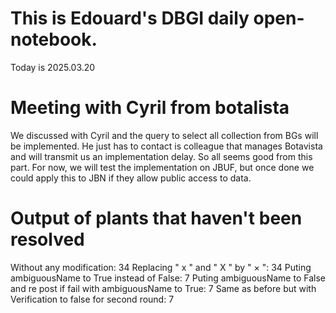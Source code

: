 # This is Edouard's DBGI daily open-notebook.

Today is 2025.03.20

# Meeting with Cyril from botalista

We discussed with Cyril and the query to select all collection from BGs will be implemented. He just has to contact is colleague that manages Botavista and will transmit us an implementation delay. So all seems good from this part. For now, we will test the implementation on JBUF, but once done we could apply this to JBN if they allow public access to data.

# Output of plants that haven't been resolved
Without any modification: 34
Replacing " x " and " X " by " × ": 34
Puting ambiguousName to True instead of False: 7
Puting ambiguousName to False and re post if fail with ambiguousName to True: 7
Same as before but with Verification to false for second round: 7